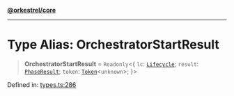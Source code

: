 [**@orkestrel/core**](../index.md)

***

# Type Alias: OrchestratorStartResult

> **OrchestratorStartResult** = `Readonly`\<\{ `lc`: [`Lifecycle`](../classes/Lifecycle.md); `result`: [`PhaseResult`](PhaseResult.md); `token`: [`Token`](Token.md)\<`unknown`\>; \}\>

Defined in: [types.ts:286](https://github.com/orkestrel/core/blob/076093e61b67cd3d4198b173439f047ddbc97abc/src/types.ts#L286)
